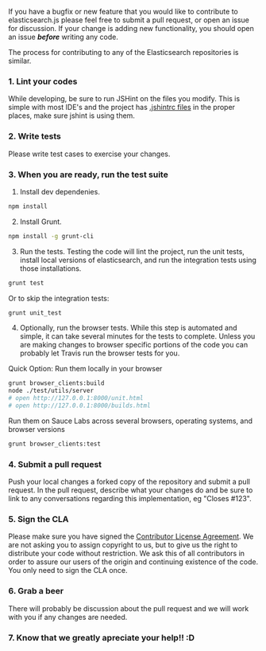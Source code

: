 If you have a bugfix or new feature that you would like to contribute to elasticsearch.js please feel free to submit a pull request, or open an issue for discussion. If your change is adding new functionality, you should open an issue ***before*** writing any code.

The process for contributing to any of the Elasticsearch repositories is similar.

### 1. Lint your codes

While developing, be sure to run JSHint on the files you modify. This is simple with most IDE's and the project has [.jshintrc files](http://www.jshint.com/docs/) in the proper places, make sure jshint is using them.

### 2. Write tests

Please write test cases to exercise your changes.

### 3. When you are ready, run the test suite

1. Install dev dependenies.

  ```sh
  npm install
  ```

2. Install Grunt.

  ```sh
  npm install -g grunt-cli
  ```

3. Run the tests. Testing the code will lint the project, run the unit tests, install local versions of elasticsearch, and run the integration tests using those installations.

  ```sh
  grunt test
  ```

  Or to skip the integration tests:

  ```sh
  grunt unit_test
  ```
4. Optionally, run the browser tests. While this step is automated and simple, it can take several minutes for the tests to complete. Unless you are making changes to browser specific portions of the code you can probably let Travis run the browser tests for you.

  Quick Option: Run them locally in your browser
  ```sh
  grunt browser_clients:build
  node ./test/utils/server
  # open http://127.0.0.1:8000/unit.html
  # open http://127.0.0.1:8000/builds.html
  ```

  Run them on Sauce Labs across several browsers, operating systems, and browser versions
  ```sh
  grunt browser_clients:test
  ```


### 4. Submit a pull request

Push your local changes a forked copy of the repository and submit a pull request. In the pull request, describe what your changes do and be sure to link to any conversations regarding this implementation, eg "Closes #123".

### 5. Sign the CLA

Please make sure you have signed the [Contributor License Agreement](http://www.elastic.co/contributor-agreement/). We are not asking you to assign copyright to us, but to give us the right to distribute your code without restriction. We ask this of all contributors in order to assure our users of the origin and continuing existence of the code. You only need to sign the CLA once.

### 6. Grab a beer

There will probably be discussion about the pull request and we will work with you if any changes are needed.

### 7. Know that we greatly apreciate your help!! :D
